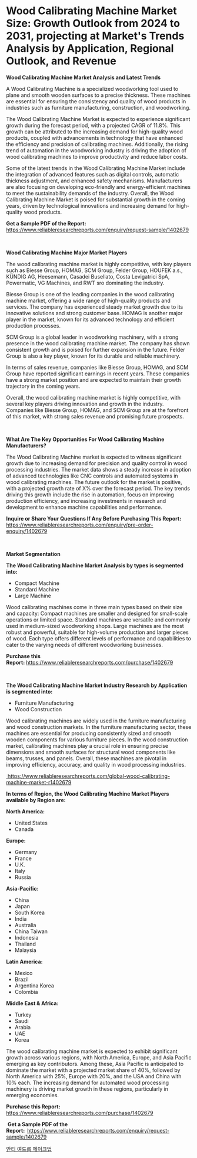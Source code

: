 <p><h1>Wood Calibrating Machine Market Size: Growth Outlook from 2024 to 2031, projecting at Market's Trends Analysis by Application, Regional Outlook, and Revenue</h1></p><p><strong>Wood Calibrating Machine Market Analysis and Latest Trends</strong></p>
<p><p>A Wood Calibrating Machine is a specialized woodworking tool used to plane and smooth wooden surfaces to a precise thickness. These machines are essential for ensuring the consistency and quality of wood products in industries such as furniture manufacturing, construction, and woodworking.</p><p>The Wood Calibrating Machine Market is expected to experience significant growth during the forecast period, with a projected CAGR of 11.8%. This growth can be attributed to the increasing demand for high-quality wood products, coupled with advancements in technology that have enhanced the efficiency and precision of calibrating machines. Additionally, the rising trend of automation in the woodworking industry is driving the adoption of wood calibrating machines to improve productivity and reduce labor costs.</p><p>Some of the latest trends in the Wood Calibrating Machine Market include the integration of advanced features such as digital controls, automatic thickness adjustment, and enhanced safety mechanisms. Manufacturers are also focusing on developing eco-friendly and energy-efficient machines to meet the sustainability demands of the industry. Overall, the Wood Calibrating Machine Market is poised for substantial growth in the coming years, driven by technological innovations and increasing demand for high-quality wood products.</p></p>
<p><strong>Get a Sample PDF of the Report:&nbsp;</strong> <a href="https://www.reliableresearchreports.com/enquiry/request-sample/1402679">https://www.reliableresearchreports.com/enquiry/request-sample/1402679</a></p>
<p>&nbsp;</p>
<p><strong>Wood Calibrating Machine Major Market Players</strong></p>
<p><p>The wood calibrating machine market is highly competitive, with key players such as Biesse Group, HOMAG, SCM Group, Felder Group, HOUFEK a.s., KÜNDIG AG, Heesemann, Casadei Busellato, Costa Levigatrici SpA, Powermatic, VG Machines, and RWT sro dominating the industry.</p><p>Biesse Group is one of the leading companies in the wood calibrating machine market, offering a wide range of high-quality products and services. The company has experienced steady market growth due to its innovative solutions and strong customer base. HOMAG is another major player in the market, known for its advanced technology and efficient production processes.</p><p>SCM Group is a global leader in woodworking machinery, with a strong presence in the wood calibrating machine market. The company has shown consistent growth and is poised for further expansion in the future. Felder Group is also a key player, known for its durable and reliable machinery.</p><p>In terms of sales revenue, companies like Biesse Group, HOMAG, and SCM Group have reported significant earnings in recent years. These companies have a strong market position and are expected to maintain their growth trajectory in the coming years.</p><p>Overall, the wood calibrating machine market is highly competitive, with several key players driving innovation and growth in the industry. Companies like Biesse Group, HOMAG, and SCM Group are at the forefront of this market, with strong sales revenue and promising future prospects.</p></p>
<p>&nbsp;</p>
<p><strong>What Are The Key Opportunities For Wood Calibrating Machine Manufacturers?</strong></p>
<p><p>The Wood Calibrating Machine market is expected to witness significant growth due to increasing demand for precision and quality control in wood processing industries. The market data shows a steady increase in adoption of advanced technologies like CNC controls and automated systems in wood calibrating machines. The future outlook for the market is positive, with a projected growth rate of X% over the forecast period. The key trends driving this growth include the rise in automation, focus on improving production efficiency, and increasing investments in research and development to enhance machine capabilities and performance.</p></p>
<p><strong>Inquire or Share Your Questions If Any Before Purchasing This Report:</strong> <a href="https://www.reliableresearchreports.com/enquiry/pre-order-enquiry/1402679">https://www.reliableresearchreports.com/enquiry/pre-order-enquiry/1402679</a></p>
<p>&nbsp;</p>
<p><strong>Market Segmentation</strong></p>
<p><strong>The Wood Calibrating Machine Market Analysis by types is segmented into:</strong></p>
<p><ul><li>Compact Machine</li><li>Standard Machine</li><li>Large Machine</li></ul></p>
<p><p>Wood calibrating machines come in three main types based on their size and capacity: Compact machines are smaller and designed for small-scale operations or limited space. Standard machines are versatile and commonly used in medium-sized woodworking shops. Large machines are the most robust and powerful, suitable for high-volume production and larger pieces of wood. Each type offers different levels of performance and capabilities to cater to the varying needs of different woodworking businesses.</p></p>
<p><strong>Purchase this Report:&nbsp;</strong><a href="https://www.reliableresearchreports.com/purchase/1402679">https://www.reliableresearchreports.com/purchase/1402679</a></p>
<p>&nbsp;</p>
<p><strong>The Wood Calibrating Machine Market Industry Research by Application is segmented into:</strong></p>
<p><ul><li>Furniture Manufacturing</li><li>Wood Construction</li></ul></p>
<p><p>Wood calibrating machines are widely used in the furniture manufacturing and wood construction markets. In the furniture manufacturing sector, these machines are essential for producing consistently sized and smooth wooden components for various furniture pieces. In the wood construction market, calibrating machines play a crucial role in ensuring precise dimensions and smooth surfaces for structural wood components like beams, trusses, and panels. Overall, these machines are pivotal in improving efficiency, accuracy, and quality in wood processing industries.</p></p>
<p><a href="https://www.reliableresearchreports.com/global-wood-calibrating-machine-market-r1402679">&nbsp;https://www.reliableresearchreports.com/global-wood-calibrating-machine-market-r1402679</a></p>
<p><strong>In terms of Region, the Wood Calibrating Machine Market Players available by Region are:</strong></p>
<p>
    <p> <strong> North America: </strong>
        <ul>
            <li>United States</li>
            <li>Canada</li>
        </ul>
        </p> 
    <p> <strong> Europe: </strong>
        <ul>
            <li>Germany</li>
            <li>France</li>
            <li>U.K.</li>
            <li>Italy</li>
            <li>Russia</li>
        </ul>
        </p> 
    <p> <strong> Asia-Pacific: </strong>
        <ul>
            <li>China</li>
            <li>Japan</li>
            <li>South Korea</li>
            <li>India</li>
            <li>Australia</li>
            <li>China Taiwan</li>
            <li>Indonesia</li>
            <li>Thailand</li>
            <li>Malaysia</li>
        </ul>
        </p> 
    <p> <strong> Latin America: </strong>
        <ul>
            <li>Mexico</li>
            <li>Brazil</li>
            <li>Argentina Korea</li>
            <li>Colombia</li>
        </ul>
        </p> 
    <p> <strong> Middle East & Africa: </strong>
        <ul>
            <li>Turkey</li>
            <li>Saudi</li>
            <li>Arabia</li>
            <li>UAE</li>
            <li>Korea</li>
        </ul>
    </p>
    </p>
<p><p>The wood calibrating machine market is expected to exhibit significant growth across various regions, with North America, Europe, and Asia Pacific emerging as key contributors. Among these, Asia Pacific is anticipated to dominate the market with a projected market share of 40%, followed by North America with 25%, Europe with 20%, and the USA and China with 10% each. The increasing demand for automated wood processing machinery is driving market growth in these regions, particularly in emerging economies.</p></p>
<p><strong>Purchase this Report: </strong><a href="https://www.reliableresearchreports.com/purchase/1402679">https://www.reliableresearchreports.com/purchase/1402679</a></p>
<p>&nbsp;<strong>Get a Sample PDF of the Report:&nbsp;&nbsp;</strong><a href="https://www.reliableresearchreports.com/enquiry/request-sample/1402679">https://www.reliableresearchreports.com/enquiry/request-sample/1402679</a></p>
<p><strong></strong></p>
<p><p><a href="https://github.com/hzumrdvas204296/Market-Research-Report-List-3/blob/main/9704386902.md">안티 여드름 메이크업</a></p></p>